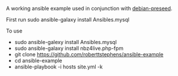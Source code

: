 A working ansible example used in conjunction with [debian-preseed](https://github.com/roberttstephens/debian-preseed).

First run sudo ansible-galaxy install Ansibles.mysql

To use

 - sudo ansible-galexy install Ansibles.mysql
 - sudo ansible-galaxy install nbz4live.php-fpm
 - git clone https://github.com/roberttstephens/ansible-example
 - cd ansible-example
 - ansible-playbook -i hosts site.yml -k
